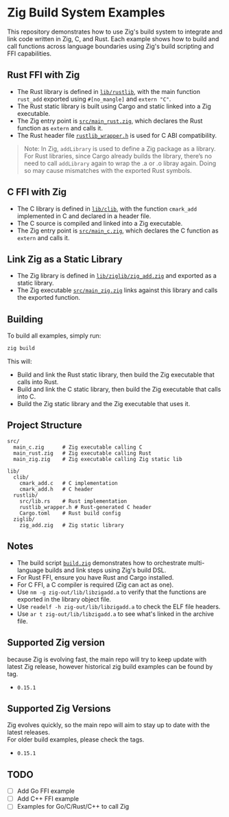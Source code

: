 # Zig Build System Examples

This repository demonstrates how to use Zig's build system to integrate and link code written in Zig, C, and Rust. Each example shows how to build and call functions across language boundaries using Zig's build scripting and FFI capabilities.

## Rust FFI with Zig

- The Rust library is defined in [`lib/rustlib`](lib/rustlib), with the main function `rust_add` exported using `#[no_mangle]` and `extern "C"`.
- The Rust static library is built using Cargo and static linked into a Zig executable.
- The Zig entry point is [`src/main_rust.zig`](src/main_rust.zig), which declares the Rust function as `extern` and calls it.
- The Rust header file [`rustlib_wrapper.h`](lib/rustlib/rustlib_wrapper.h) is used for C ABI compatibility.

> Note: In Zig, `addLibrary` is used to define a Zig package as a library. For Rust libraries, since Cargo already builds the library, there’s no need to call `addLibrary` again to wrap the .a or .o libray again. Doing so may cause mismatches with the exported Rust symbols.

## C FFI with Zig

- The C library is defined in [`lib/clib`](lib/clib), with the function `cmark_add` implemented in C and declared in a header file.
- The C source is compiled and linked into a Zig executable.
- The Zig entry point is [`src/main_c.zig`](src/main_c.zig), which declares the C function as `extern` and calls it.

## Link Zig as a Static Library

- The Zig library is defined in [`lib/ziglib/zig_add.zig`](lib/ziglib/zig_add.zig) and exported as a static library.
- The Zig executable [`src/main_zig.zig`](src/main_zig.zig) links against this library and calls the exported function.

## Building

To build all examples, simply run:

```sh
zig build
```

This will:
- Build and link the Rust static library, then build the Zig executable that calls into Rust.
- Build and link the C static library, then build the Zig executable that calls into C.
- Build the Zig static library and the Zig executable that uses it.

## Project Structure

```
src/
  main_c.zig      # Zig executable calling C
  main_rust.zig   # Zig executable calling Rust
  main_zig.zig    # Zig executable calling Zig static lib

lib/
  clib/
    cmark_add.c   # C implementation
    cmark_add.h   # C header
  rustlib/
    src/lib.rs    # Rust implementation
    rustlib_wrapper.h # Rust-generated C header
    Cargo.toml    # Rust build config
  ziglib/
    zig_add.zig   # Zig static library
```

## Notes

- The build script [`build.zig`](build.zig) demonstrates how to orchestrate multi-language builds and link steps using Zig's build DSL.
- For Rust FFI, ensure you have Rust and Cargo installed.
- For C FFI, a C compiler is required (Zig can act as one).
- Use `nm -g zig-out/lib/libzigadd.a` to verify that the functions are exported in the library object file.
- Use `readelf -h zig-out/lib/libzigadd.a` to check the ELF file headers.
- Use `ar t zig-out/lib/libzigadd.a` to see what's linked in the archive file.

## Supported Zig version
because Zig is evolving fast, the main repo will try to keep update with latest Zig release, however historical zig build examples can be found by tag.
- `0.15.1`

## Supported Zig Versions
Zig evolves quickly, so the main repo will aim to stay up to date with the latest releases.  
For older build examples, please check the tags.  
- `0.15.1`

## TODO
- [ ] Add Go FFI example
- [ ] Add C++ FFI example
- [ ] Examples for Go/C/Rust/C++ to call Zig